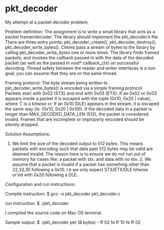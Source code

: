 # pkt_decoder
My attempt at a packet decoder problem.

Problem definition:
The assignment is to write a small library that acts as a packet framer/decoder. The library
should implement the pkt_decoder.h file. There are three entry points: pkt_decoder_create(),
pkt_decoder_destroy(), pkt_decoder_write_bytes(). Clients pass a stream of bytes to the library
by calling pkt_decoder_write_bytes one or more times. The library finds framed packets, and
invokes the callback passed in with the data of the decoded packet (as well as the passed in
void* callback_ctx) on successful decoding. Thread safety between the reader and writer
interfaces is a non goal; you can assume that they are on the same thread.

Framing protocol:
The byte stream being written to pkt_decoder_write_bytes() is encoded via a simple framing
protocol. Packets start with 0x02 (STX) and end with 0x03 (ETX). If an 0x02 or 0x03 appears
inside a packet it is escaped with the tuple (0x10, 0x20 | value), where ‘|’ is a bitwise or.
If an 0x10 (DLE) appears in the stream, it is escaped the same way (ie. (0x10, 0x20 |
0x10)). If the decoded data in a packet is longer than MAX_DECODED_DATA_LEN (512), the
packet is considered invalid.
Frames that are incomplete or improperly encoded should be silently dropped.

Solution Assumptions:

1. We limit the size of the decoded output to 512 bytes. This means packets with encoding such that data past 512 bytes
    may be valid are deemed invalid. The reason here is to ensure we do not run out of memory for cases like:
    a packet with stx, and data with no etx.
    2. We assume that a packet is invalid if a packet has something other than 22,33,30 following a 0x10. i.e we
    only expect STX/ETX/DLE bitwise or'ed with 0x20 following a DLE.


Configuration and run instructions:

Compile instruction:
$ gcc -o pkt_decoder pkt_decoder.c

run instruction:
$ ./pkt_decoder

I compiled the source code on Mac OS terminal.

Sample output:
$ ./pkt_decoder
pkt (8 bytes) - ff 02 fe ff 10 fe ff 02
